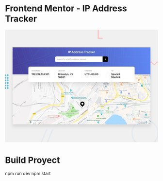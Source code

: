 # Frontend Mentor - IP Address Tracker

![Design preview for the IP Address Tracker coding challenge](./public/design/desktop-preview.jpg)

# Build Proyect

npm run dev
npm start
